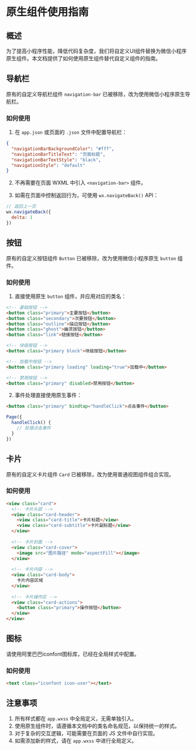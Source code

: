# 原生组件使用指南

## 概述

为了提高小程序性能，降低代码复杂度，我们将自定义UI组件替换为微信小程序原生组件。本文档提供了如何使用原生组件替代自定义组件的指南。

## 导航栏

原有的自定义导航栏组件 `navigation-bar` 已被移除，改为使用微信小程序原生导航栏。

### 如何使用

1. 在 `app.json` 或页面的 `.json` 文件中配置导航栏：

```json
{
  "navigationBarBackgroundColor": "#fff",
  "navigationBarTitleText": "页面标题",
  "navigationBarTextStyle": "black",
  "navigationStyle": "default"
}
```

2. 不再需要在页面 WXML 中引入 `<navigation-bar>` 组件。

3. 如需在页面中控制返回行为，可使用 `wx.navigateBack()` API：

```js
// 返回上一页
wx.navigateBack({
  delta: 1
})
```

## 按钮

原有的自定义按钮组件 `Button` 已被移除，改为使用微信小程序原生 `button` 组件。

### 如何使用

1. 直接使用原生 `button` 组件，并应用对应的类名：

```html
<!-- 基础按钮 -->
<button class="primary">主要按钮</button>
<button class="secondary">次要按钮</button>
<button class="outline">描边按钮</button>
<button class="ghost">幽灵按钮</button>
<button class="link">链接按钮</button>

<!-- 块级按钮 -->
<button class="primary block">块级按钮</button>

<!-- 加载中按钮 -->
<button class="primary loading" loading="true">加载中</button>

<!-- 禁用按钮 -->
<button class="primary" disabled>禁用按钮</button>
```

2. 事件处理直接使用原生事件：

```html
<button class="primary" bindtap="handleClick">点击事件</button>
```

```js
Page({
  handleClick() {
    // 处理点击事件
  }
})
```

## 卡片

原有的自定义卡片组件 `Card` 已被移除，改为使用普通视图组件组合实现。

### 如何使用

```html
<view class="card">
  <!-- 卡片头部 -->
  <view class="card-header">
    <view class="card-title">卡片标题</view>
    <view class="card-subtitle">卡片副标题</view>
  </view>
  
  <!-- 卡片封面 -->
  <view class="card-cover">
    <image src="图片路径" mode="aspectFill"></image>
  </view>
  
  <!-- 卡片内容 -->
  <view class="card-body">
    卡片内容区域
  </view>
  
  <!-- 卡片操作区 -->
  <view class="card-actions">
    <button class="primary">操作按钮</button>
  </view>
</view>
```

## 图标

请使用阿里巴巴iconfont图标库，已经在全局样式中配置。

### 如何使用

```html
<text class="iconfont icon-user"></text>
```

## 注意事项

1. 所有样式都在 `app.wxss` 中全局定义，无需单独引入。
2. 使用原生组件时，请遵循本文档中的类名命名规范，以保持统一的样式。
3. 对于复杂的交互逻辑，可能需要在页面的 JS 文件中自行实现。
4. 如需添加新的样式，请在 `app.wxss` 中进行全局定义。 